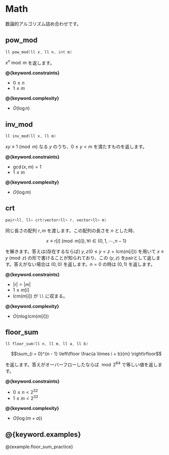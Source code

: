 # Math

数論的アルゴリズム詰め合わせです。

## pow_mod

```cpp
ll pow_mod(ll x, ll n, int m)
```

$x^n \bmod m$ を返します。

**@{keyword.constraints}**

- $0 \le n$
- $1 \le m$

**@{keyword.complexity}**

- $O(\log n)$

## inv_mod

```cpp
ll inv_mod(ll x, ll m)
```

$xy \equiv 1 \pmod m$ なる $y$ のうち、$0 \le y < m$ を満たすものを返します。

**@{keyword.constraints}**

- $\gcd(x, m) = 1$
- $1 \leq m$

**@{keyword.complexity}**

- $O(\log m)$

## crt

```cpp
pair<ll, ll> crt(vector<ll> r, vector<ll> m)
```

同じ長さの配列 $r, m$ を渡します。この配列の長さを $n$ とした時、

$$x \equiv r[i] \pmod{m[i]}, \forall i \in \lbrace 0,1,\cdots, n - 1 \rbrace$$

を解きます。答えは(存在するならば) $y, z (0 \leq y < z = \mathrm{lcm}(m[i]))$ を用いて $x \equiv y \pmod z$ の形で書けることが知られており、この $(y, z)$ をpairとして返します。答えがない場合は $(0, 0)$ を返します。$n=0$ の時は $(0, 1)$ を返します。

**@{keyword.constraints}**

- $|r| = |m|$
- $1 \le m[i]$
- $\mathrm{lcm}(m[i])$ が `ll` に収まる。

**@{keyword.complexity}**

- $O(n \log{\mathrm{lcm}(m[i])})$

## floor_sum

```cpp
ll floor_sum(ll n, ll m, ll a, ll b)
```

$$\sum_{i = 0}^{n - 1} \left\lfloor \frac{a \times i + b}{m} \right\rfloor$$

を返します。答えがオーバーフローしたならば $\bmod 2^{\mathrm{64}}$ で等しい値を返します。

**@{keyword.constraints}**

- $0 \leq n \lt 2^{32}$
- $1 \leq m \lt 2^{32}$

**@{keyword.complexity}**

- $O(\log{(m+a)})$

## @{keyword.examples}

@{example.floor_sum_practice}
